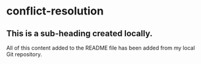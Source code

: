 # conflict-resolution

## This is a sub-heading created locally.

All of this content added to the README file has been added from my local Git repository.